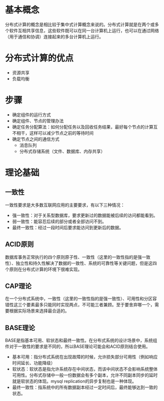 # 基本概念
分布式计算的概念是相比较于集中式计算概念来说的。分布式计算就是在两个或多个软件互相共享信息，这些软件既可以在同一台计算机上运行，也可以在通过网络（用于通信和协调）连接起来的多台计算机上运行。
# 分布式计算的优点
* 资源共享
* 负载均衡
# 步骤
* 确定组件的运行方式
* 确定组件、节点的管理办法
* 确定任务分配算法：如何分配任务以及回收任务结果，最好每个节点的计算互不相干，这样可以减少节点之前的等待时间
* 确定节点之间的通信方式
    * 消息队列
    * 分布式存储系统（文件、数据库、内存共享）
# 理论基础
## 一致性
一致性要求是大多数互联网应用的主要要求，有以下三种情况：
* 强一致性：对于关系型数据库，要求更新过的数据能被后续的访问都能看到。
* 弱一致性：能容忍后续的部分或者全部访问不到。
* 最终一致性：经过一段时间后要求能访问到更新后的数据。
## ACID原则
数据库事务正常执行的四个原则原子性、一致性（这里的一致性指的是强一致性）、独立性和持久性解决了数据的一致性、系统的可靠性等关键问题，但是这四个原则在分布式计算的环境下很难实现。
## CAP理论
在一个分布式系统中，一致性（这里的一致性指的是强一致性）、可用性和分区容错性这三个要素最多只能同时实现两点，不可能三者兼顾。至于要舍弃哪一个，需要根据实际场景来选择最合适的。
## BASE理论
BASE是指基本可用、软状态和最终一致性。在分布式系统的设计场景中，系统组件对于一致性的要求是不同的，所以BASE理论可能会和ACID原则结合使用。
* 基本可用：指分布式系统在出现故障的时候，允许损失部分可用性（例如响应时间延长、功能降级）
* 软状态：软状态是指允许系统存在中间状态，而该中间状态不会影响系统整体可用性。分布式存储中一般一份数据会有多个副本，允许不同副本同步的延时就是软状态的体现。mysql replication的异步复制也是一种体现。
* 最终一致性：指系统中的所有数据副本经过一定时间后，最终能够达到一致的状态。
